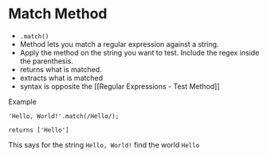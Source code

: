 # Match Method
- `.match()`
- Method lets you match a regular expression against a string. 
- Apply the method on the string you want to test. Include the regex inside the parenthesis. 
- returns what is matched. 
- extracts what is matched
- syntax is opposite the [[Regular Expressions - Test Method]]

Example

```
'Hello, World!'.match(/Hello/);

returns ['Hello']
```

This says for the string `Hello, World!` find the world `Hello`